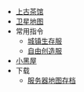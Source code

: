 * [上古茶馆](https://bbs.mewcraft.cc)
* [卫星地图](http://map.mewcraft.cc)
* 常用指令
  <!-- * [陶可尼亚](/navbar/cmds/mew.md) -->
  * [城镇生存服](/navbar/cmds/survival.md)
  * [自由创造服](/navbar/cmds/creative.md)
* [小黑屋](http://bans.mewcraft.cc)
* 下载<i class="fas fa-cloud-download-alt"></i>
  <!-- * [客户端整合包](/navbar/downloads/clients.md) -->
  * [服务器地图存档](/navbar/downloads/saves.md)
<!-- * [皮肤站](https://skin.mewcraft.cc) -->
<!-- * [TeamSpeak](main/teamspeak.md) -->
